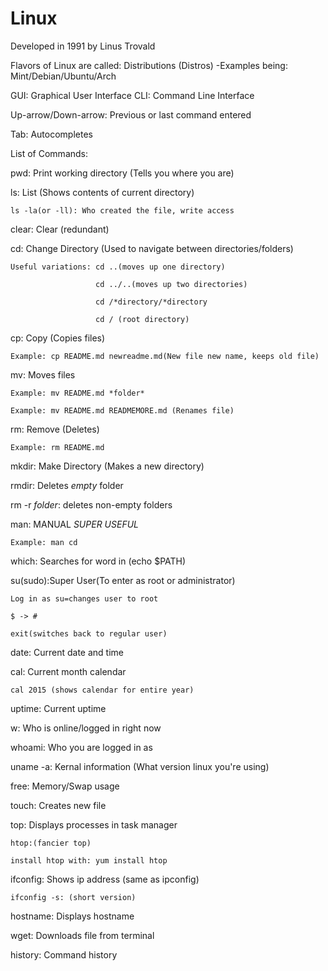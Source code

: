 # Linux

Developed in 1991 by Linus Trovald

Flavors of Linux are called: Distributions (Distros)
    -Examples being: Mint/Debian/Ubuntu/Arch

GUI: Graphical User Interface
CLI: Command Line Interface

Up-arrow/Down-arrow: Previous or last command entered

Tab: Autocompletes

List of Commands:

pwd: Print working directory (Tells you where you are)

ls: List (Shows contents of current directory)

    ls -la(or -ll): Who created the file, write access

clear: Clear (redundant)

cd: Change Directory (Used to navigate between directories/folders)

    Useful variations: cd ..(moves up one directory)

                       cd ../..(moves up two directories)

                       cd /*directory/*directory

                       cd / (root directory)

cp: Copy (Copies files)

    Example: cp README.md newreadme.md(New file new name, keeps old file)

mv: Moves files
    
    Example: mv README.md *folder*

    Example: mv README.md READMEMORE.md (Renames file)

rm: Remove (Deletes)

    Example: rm README.md

mkdir: Make Directory (Makes a new directory)

rmdir: Deletes *empty* folder

rm -r *folder*: deletes non-empty folders

man: MANUAL *SUPER USEFUL*

    Example: man cd

which: Searches for word in (echo $PATH)

su(sudo):Super User(To enter as root or administrator)

    Log in as su=changes user to root

    $ -> #

    exit(switches back to regular user)

date: Current date and time

cal: Current month calendar

    cal 2015 (shows calendar for entire year)

uptime: Current uptime

w: Who is online/logged in right now

whoami: Who you are logged in as

uname -a: Kernal information (What version linux you're using)

free: Memory/Swap usage

touch: Creates new file

top: Displays processes in task manager

    htop:(fancier top)

    install htop with: yum install htop

ifconfig: Shows ip address (same as ipconfig)

    ifconfig -s: (short version)

hostname: Displays hostname

wget: Downloads file from terminal

history: Command history
